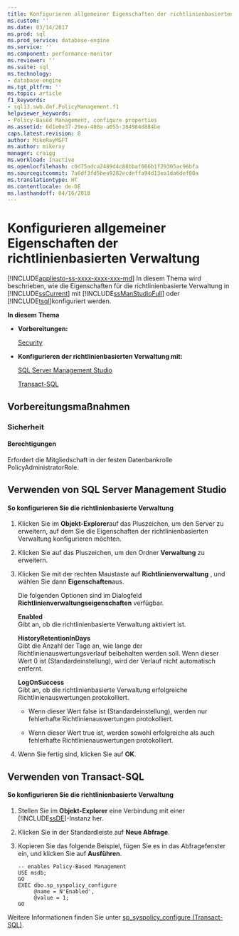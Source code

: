```yaml
---
title: Konfigurieren allgemeiner Eigenschaften der richtlinienbasierten Verwaltung | Microsoft Dokumentation
ms.custom: ''
ms.date: 03/14/2017
ms.prod: sql
ms.prod_service: database-engine
ms.service: ''
ms.component: performance-monitor
ms.reviewer: ''
ms.suite: sql
ms.technology:
- database-engine
ms.tgt_pltfrm: ''
ms.topic: article
f1_keywords:
- sql13.swb.dmf.PolicyManagement.f1
helpviewer_keywords:
- Policy-Based Management, configure properties
ms.assetid: 6d1e0e37-29ea-408a-a055-384984d884be
caps.latest.revision: 8
author: MikeRayMSFT
ms.author: mikeray
manager: craigg
ms.workload: Inactive
ms.openlocfilehash: c0d75adca2489d4c88bbaf066b1f29305ac96bfa
ms.sourcegitcommit: 7a6df3fd5bea9282ecdeffa94d13ea1da6def80a
ms.translationtype: HT
ms.contentlocale: de-DE
ms.lasthandoff: 04/16/2018
---
```

# <a name="configure-the-general-properties-of-policy-based-management"></a>Konfigurieren allgemeiner Eigenschaften der richtlinienbasierten Verwaltung
[!INCLUDE[appliesto-ss-xxxx-xxxx-xxx-md](../../includes/appliesto-ss-xxxx-xxxx-xxx-md.md)]
  In diesem Thema wird beschrieben, wie die Eigenschaften für die richtlinienbasierte Verwaltung in [!INCLUDE[ssCurrent](../../includes/sscurrent-md.md)] mit [!INCLUDE[ssManStudioFull](../../includes/ssmanstudiofull-md.md)] oder [!INCLUDE[tsql](../../includes/tsql-md.md)]konfiguriert werden.  
  
 **In diesem Thema**  
  
-   **Vorbereitungen:**  
  
     [Security](#Security)  
  
-   **Konfigurieren der richtlinienbasierten Verwaltung mit:**  
  
     [SQL Server Management Studio](#SSMSProcedure)  
  
     [Transact-SQL](#TsqlProcedure)  
  
##  <a name="BeforeYouBegin"></a> Vorbereitungsmaßnahmen  
  
###  <a name="Security"></a> Sicherheit  
  
####  <a name="Permissions"></a> Berechtigungen  
 Erfordert die Mitgliedschaft in der festen Datenbankrolle PolicyAdministratorRole.  
  
##  <a name="SSMSProcedure"></a> Verwenden von SQL Server Management Studio  
  
#### <a name="to-configure-policy-based-management"></a>So konfigurieren Sie die richtlinienbasierte Verwaltung  
  
1.  Klicken Sie im **Objekt-Explorer**auf das Pluszeichen, um den Server zu erweitern, auf dem Sie die Eigenschaften der richtlinienbasierten Verwaltung konfigurieren möchten.  
  
2.  Klicken Sie auf das Pluszeichen, um den Ordner **Verwaltung** zu erweitern.  
  
3.  Klicken Sie mit der rechten Maustaste auf **Richtlinienverwaltung** , und wählen Sie dann **Eigenschaften**aus.  
  
     Die folgenden Optionen sind im Dialogfeld **Richtlinienverwaltungseigenschaften** verfügbar.  
  
     **Enabled**  
     Gibt an, ob die richtlinienbasierte Verwaltung aktiviert ist.  
  
     **HistoryRetentionInDays**  
     Gibt die Anzahl der Tage an, wie lange der Richtlinienauswertungsverlauf beibehalten werden soll. Wenn dieser Wert 0 ist (Standardeinstellung), wird der Verlauf nicht automatisch entfernt.  
  
     **LogOnSuccess**  
     Gibt an, ob die richtlinienbasierte Verwaltung erfolgreiche Richtlinienauswertungen protokolliert.  
  
    -   Wenn dieser Wert false ist (Standardeinstellung), werden nur fehlerhafte Richtlinienauswertungen protokolliert.  
  
    -   Wenn dieser Wert true ist, werden sowohl erfolgreiche als auch fehlerhafte Richtlinienauswertungen protokolliert.  
  
4.  Wenn Sie fertig sind, klicken Sie auf **OK**.  
  
##  <a name="TsqlProcedure"></a> Verwenden von Transact-SQL  
  
#### <a name="to-configure-policy-based-management"></a>So konfigurieren Sie die richtlinienbasierte Verwaltung  
  
1.  Stellen Sie im **Objekt-Explorer** eine Verbindung mit einer [!INCLUDE[ssDE](../../includes/ssde-md.md)]-Instanz her.  
  
2.  Klicken Sie in der Standardleiste auf **Neue Abfrage**.  
  
3.  Kopieren Sie das folgende Beispiel, fügen Sie es in das Abfragefenster ein, und klicken Sie auf **Ausführen**.  
  
    ```  
    -- enables Policy-Based Management   
    USE msdb;  
    GO  
    EXEC dbo.sp_syspolicy_configure   
         @name = N'Enabled',   
         @value = 1;  
    GO  
    ```  
  
 Weitere Informationen finden Sie unter [sp_syspolicy_configure &#40;Transact-SQL&#41;](../../relational-databases/system-stored-procedures/sp-syspolicy-configure-transact-sql.md).  
  
  
